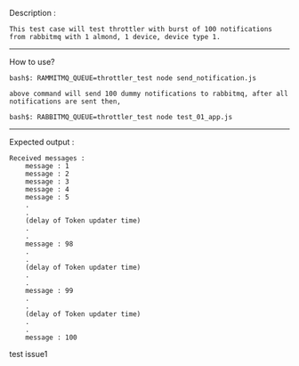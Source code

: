 Description :

	This test case will test throttler with burst of 100 notifications from rabbitmq with 1 almond, 1 device, device type 1.

-----------------------------------------------------------------------------------------

How to use?

	bash$: RAMMITMQ_QUEUE=throttler_test node send_notification.js
	
	above command will send 100 dummy notifications to rabbitmq, after all notifications are sent then,
	
	bash$: RABBITMQ_QUEUE=throttler_test node test_01_app.js
	
------------------------------------------------------------------------------------------

Expected output :

	Received messages :
		message : 1
		message : 2
		message : 3
		message : 4
		message : 5
		.
		.
		(delay of Token updater time)
		.
		.
		message : 98
		.
		.
		(delay of Token updater time)
		.
		.
		message : 99
		.
		.
		(delay of Token updater time)
		.
		.
		message : 100
		
test issue1		
